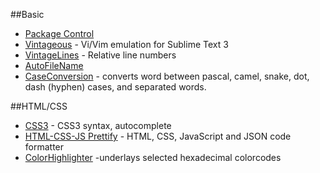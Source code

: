 
##Basic

* [Package Control](https://packagecontrol.io/installation)
* [Vintageous](https://packagecontrol.io/packages/Vintageous) - Vi/Vim emulation for Sublime Text 3
* [VintageLines](https://packagecontrol.io/packages/VintageLines) - Relative line numbers
* [AutoFileName](https://packagecontrol.io/packages/AutoFileName)
* [CaseConversion](https://packagecontrol.io/packages/Case%20Conversion) - converts word between pascal, camel, snake, dot, dash (hyphen) cases, and separated words.


##HTML/CSS
* [CSS3](https://packagecontrol.io/packages/CSS3) - CSS3 syntax, autocomplete
* [HTML-CSS-JS Prettify](https://packagecontrol.io/packages/HTML-CSS-JS%20Prettify) - HTML, CSS, JavaScript and JSON code formatter 
* [ColorHighlighter](https://packagecontrol.io/packages/Color%20Highlighter) -underlays selected hexadecimal colorcodes


